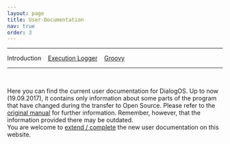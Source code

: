 ```yaml
---
layout: page
title: User-Documentation
nav: true
order: 3
---
```

---
Introduction &nbsp;&nbsp; [Execution Logger](userdocumentation/executionlogger.html) &nbsp;&nbsp; [Groovy](userdocumentation/groovy.html) 

---
&nbsp;

Here you can find the current user documentation for DialogOS. Up to now (19.09.2017), it contains only information about some parts of the program that have changed during the transfer to Open Source. Please refer to the [original manual](http://www.coli.uni-saarland.de/courses/pd/dialogos/Handbuch.pdf) for further information. Remember, however, that the information provided there may be outdated.  
You are welcome to [extend / complete](developerdocumentation.html#contribute) the new user documentation on this website.
